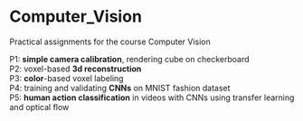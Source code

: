 # Computer_Vision

Practical assignments for the course Computer Vision 

P1: **simple camera calibration**, rendering cube on checkerboard \
P2: voxel-based **3d reconstruction** \
P3: **color**-based voxel labeling \
P4: training and validating **CNNs** on MNIST fashion dataset \
P5: **human action classification** in videos with CNNs using transfer learning and optical flow 

